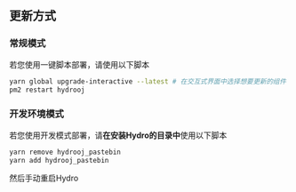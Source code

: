 ## 更新方式
### 常规模式
若您使用一键脚本部署，请使用以下脚本  
```bash
yarn global upgrade-interactive --latest # 在交互式界面中选择想要更新的组件
pm2 restart hydrooj
```  
### 开发环境模式
若您使用开发模式部署，请**在安装Hydro的目录中**使用以下脚本
```bash
yarn remove hydrooj_pastebin
yarn add hydrooj_pastebin
```
然后手动重启Hydro